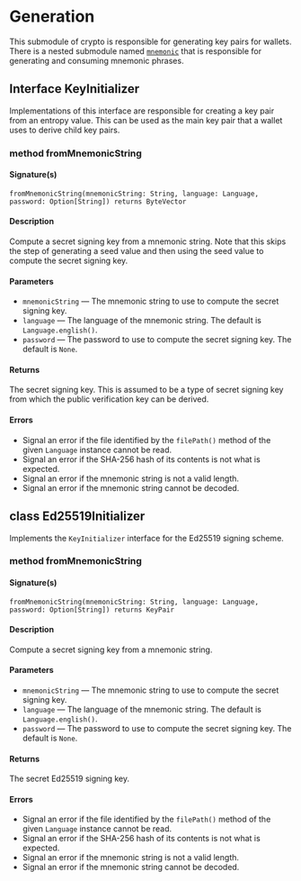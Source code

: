# Generation

This submodule of crypto is responsible for generating key pairs for wallets. There is a nested submodule named
[`mnemonic`](Generation/Mnemonic) that is responsible for generating and consuming mnemonic phrases.

## Interface KeyInitializer

Implementations of this interface are responsible for creating a key pair from an entropy value. This can be used as the
main key pair that a wallet uses to derive child key pairs.

### method fromMnemonicString

#### Signature(s)
 
```
fromMnemonicString(mnemonicString: String, language: Language, password: Option[String]) returns ByteVector
```

#### Description
Compute a secret signing key from a mnemonic string. Note that this skips the step of generating a seed value and then
using the seed value to compute the secret signing key.

#### Parameters
* `mnemonicString` — The mnemonic string to use to compute the secret signing key.
* `language` — The language of the mnemonic string. The default is `Language.english()`.
* `password` — The password to use to compute the secret signing key. The default is `None`.

#### Returns
The secret signing key. This is assumed to be a type of secret signing key from which the public verification key can be
derived.

#### Errors
* Signal an error if the file identified by the `filePath()` method of the given `Language` instance cannot be read.
* Signal an error if the SHA-256 hash of its contents is not what is expected.
* Signal an error if the mnemonic string is not a valid length.
* Signal an error if the mnemonic string cannot be decoded.

## class Ed25519Initializer

Implements the `KeyInitializer` interface for the Ed25519 signing scheme.

### method fromMnemonicString

#### Signature(s)

```
fromMnemonicString(mnemonicString: String, language: Language, password: Option[String]) returns KeyPair
```

#### Description
Compute a secret signing key from a mnemonic string.

#### Parameters
* `mnemonicString` — The mnemonic string to use to compute the secret signing key.
* `language` — The language of the mnemonic string. The default is `Language.english()`.
* `password` — The password to use to compute the secret signing key. The default is `None`.

#### Returns
The secret Ed25519 signing key.

#### Errors
* Signal an error if the file identified by the `filePath()` method of the given `Language` instance cannot be read.
* Signal an error if the SHA-256 hash of its contents is not what is expected.
* Signal an error if the mnemonic string is not a valid length.
* Signal an error if the mnemonic string cannot be decoded.

